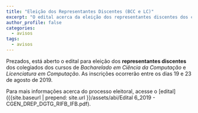 ```yaml
---
title: "Eleição dos Representantes Discentes (BCC e LC)"
excerpt: "O edital acerca da eleição dos representantes discentes dos colegiados dos cursos de Bacharelado em Ciência da Computação e Licenciatura em Computação está aberto."
author_profile: false
categories:
  - avisos
tags:
  - avisos
---
```


Prezados, está aberto o edital para eleição dos **representantes discentes** dos colegiados dos cursos de *Bacharelado em Ciência da Computação* e *Licenciatura em Computação*. As inscrições ocorrerão entre os dias 19 e 23 de agosto de 2019.


Para mais informações acerca do processo eleitoral, acesse o [edital]({{site.baseurl | prepend: site.url }}/assets/abi/Edital 6_2019 - CGEN_DREP_DGTG_RIFB_IFB.pdf).





